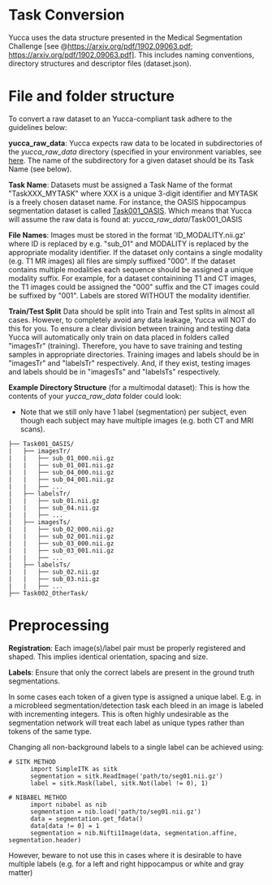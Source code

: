# Task Conversion

Yucca uses the data structure presented in the Medical Segmentation Challenge [see @https://arxiv.org/pdf/1902.09063.pdf; https://arxiv.org/pdf/1902.09063.pdf]. This includes naming conventions, directory structures and descriptor files (dataset.json).

# File and folder structure
To convert a raw dataset to an Yucca-compliant task adhere to the guidelines below:

**yucca_raw_data**:
Yucca expects raw data to be located in subdirectories of the _yucca_raw_data_ directory (specified in your environment variables, see [here](/yucca/documentation/tutorials/environment_variables.md). The name of the subdirectory for a given dataset should be its Task Name (see below). 

**Task Name**: 
Datasets must be assigned a Task Name of the format "TaskXXX_MYTASK" where XXX is a unique 3-digit identifier and MYTASK is a freely chosen dataset name. 
For instance, the OASIS hippocampus segmentation dataset is called [Task001_OASIS](/yucca/task_conversion/Task001_OASIS.py). Which means that Yucca will assume the raw data is found at: _yucca_raw_data_/Task001_OASIS

**File Names**:
Images must be stored in the format 'ID_MODALITY.nii.gz' where ID is replaced by e.g. "sub_01" and MODALITY is replaced by the appropriate modality identifier.
If the dataset only contains a single modality (e.g. T1 MR images) all files are simply suffixed "000".
If the dataset contains multiple modalities each sequence should be assigned a unique modality suffix. For example, for a dataset containining T1 and CT images, the T1 images could be assigned the "000" suffix and the CT images could be suffixed by "001".
Labels are stored WITHOUT the modality identifier.

**Train/Test Split**
Data should be split into Train and Test splits in almost all cases. However, to completely avoid any data leakage, Yucca will NOT do this for you. To ensure a clear division between training and testing data Yucca will automatically only train on data placed in folders called "imagesTr" (training). Therefore, you have to save training and testing samples in appropriate directories. Training images and labels should be in "imagesTr" and "labelsTr" respectively. And, if they exist, testing images and labels should be in "imagesTs" and "labelsTs" respectively.

**Example Directory Structure** (for a multimodal dataset):
This is how the contents of your _yucca_raw_data_ folder could look:
- Note that we still only have 1 label (segmentation) per subject, even though each subject may have multiple images (e.g. both CT and MRI scans).
```
├── Task001_OASIS/
|   ├── imagesTr/
|   |   ├── sub_01_000.nii.gz
|   |   ├── sub_01_001.nii.gz
|   |   ├── sub_04_000.nii.gz
|   |   ├── sub_04_001.nii.gz
|   |   ├── ...
|   ├── labelsTr/
|   |   ├── sub_01.nii.gz
|   |   ├── sub_04.nii.gz
|   |   ├── ...
|   ├── imagesTs/
|   |   ├── sub_02_000.nii.gz
|   |   ├── sub_02_001.nii.gz
|   |   ├── sub_03_000.nii.gz
|   |   ├── sub_03_001.nii.gz
|   |   ├── ...
|   ├── labelsTs/
|   |   ├── sub_02.nii.gz
|   |   ├── sub_03.nii.gz
|   |   ├── ...
├── Task002_OtherTask/
```

# Preprocessing

**Registration**:
Each image(s)/label pair must be properly registered and shaped. This implies identical orientation, spacing and size.

**Labels**:
Ensure that only the correct labels are present in the ground truth segmentations.

In some cases each token of a given type is assigned a unique label. E.g. in a microbleed segmentation/detection task each bleed in an image is labeled with incrementing integers. This is often highly undesirable as the segmentation network will treat each label as unique types rather than tokens of the same type.

Changing all non-background labels to a single label can be achieved using:
```
# SITK METHOD
      import SimpleITK as sitk
      segmentation = sitk.ReadImage('path/to/seg01.nii.gz')
      label = sitk.Mask(label, sitk.Not(label != 0), 1)

# NIBABEL METHOD
      import nibabel as nib
      segmentation = nib.load('path/to/seg01.nii.gz')
      data = segmentation.get_fdata()
      data[data != 0] = 1
      segmentation = nib.Nifti1Image(data, segmentation.affine, segmentation.header)
```
However, beware to not use this in cases where it is desirable to have multiple labels (e.g. for a left and right hippocampus or white and gray matter)
